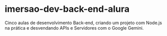 # imersao-dev-back-end-alura
Cinco aulas de desenvolvimento Back-end, criando um projeto com Node.js na prática e desvendando APIs e Servidores com o Google Gemini.

